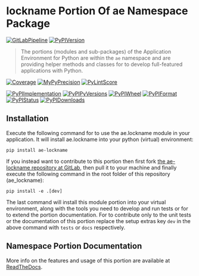 <!--
  THIS FILE IS EXCLUSIVELY MAINTAINED IN THE AE ROOT PACKAGE. ANY CHANGES SHOULD BE DONE THERE.
  All changes will be deployed automatically to all the portions of this namespace package.
-->
# lockname Portion Of ae Namespace Package

[![GitLabPipeline](https://img.shields.io/gitlab/pipeline/ae-group/ae_lockname/master?logo=python)](
    https://gitlab.com/ae-group/ae_lockname)
[![PyPIVersion](https://img.shields.io/pypi/v/ae_lockname)](
    https://pypi.org/project/ae-lockname/#history)

>The portions (modules and sub-packages) of the Application Environment for Python are within
the `ae` namespace and are providing helper methods and classes for to develop
full-featured applications with Python.

[![Coverage](https://ae-group.gitlab.io/ae_lockname/coverage.svg)](
    https://ae-group.gitlab.io/ae_lockname/coverage/ae_lockname_py.html)
[![MyPyPrecision](https://ae-group.gitlab.io/ae_lockname/mypy.svg)](
    https://ae-group.gitlab.io/ae_lockname/lineprecision.txt)
[![PyLintScore](https://ae-group.gitlab.io/ae_lockname/pylint.svg)](
    https://ae-group.gitlab.io/ae_lockname/pylint.log)

[![PyPIImplementation](https://img.shields.io/pypi/implementation/ae_lockname)](
    https://pypi.org/project/ae-lockname/)
[![PyPIPyVersions](https://img.shields.io/pypi/pyversions/ae_lockname)](
    https://pypi.org/project/ae-lockname/)
[![PyPIWheel](https://img.shields.io/pypi/wheel/ae_lockname)](
    https://pypi.org/project/ae-lockname/)
[![PyPIFormat](https://img.shields.io/pypi/format/ae_lockname)](
    https://pypi.org/project/ae-lockname/)
[![PyPIStatus](https://img.shields.io/pypi/status/ae_lockname)](
    https://libraries.io/pypi/ae-lockname)
[![PyPIDownloads](https://img.shields.io/pypi/dm/ae_lockname)](
    https://pypi.org/project/ae-lockname/#files)


## Installation

Execute the following command for to use the ae.lockname module in your
application. It will install ae.lockname into your python (virtual) environment:
 
```shell script
pip install ae-lockname
```

If you instead want to contribute to this portion then first fork
[the ae-lockname repository at GitLab](https://gitlab.com/ae-group/ae_lockname "ae.lockname code repository"),
then pull it to your machine and finally execute the following command in the root folder
of this repository (ae_lockname):

```shell script
pip install -e .[dev]
```

The last command will install this module portion into your virtual environment, along with
the tools you need to develop and run tests or for to extend the portion documentation.
For to contribute only to the unit tests or the documentation of this portion replace
the setup extras key `dev` in the above command with `tests` or `docs` respectively.


## Namespace Portion Documentation

More info on the features and usage of this portion are available at
[ReadTheDocs](https://ae.readthedocs.io/en/latest/_autosummary/ae.lockname.html#module-ae.lockname
"ae_lockname documentation").

<!-- Common files version 0.0.33 deployed (with 0.0.33)
     to the ae_lockname module version 0.0.5.
-->